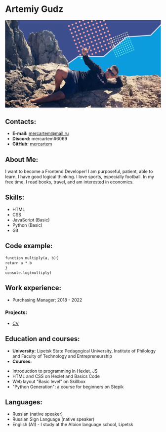 # Artemiy Gudz
![Foto](/assets/img/Artem.png "Артемий")
## Contacts:
* **E-mail:** mercartem@mail.ru
* **Discord:** mercartem#6069
* **GitHub:** [mercartem](https://github.com/mercartem)
## About Me:
I want to become a Frontend Developer! I am purposeful, patient, able to learn, I have good logical thinking. I love sports, especially football. In my free time, I read books, travel, and am interested in economics.
## Skills:
* HTML
* CSS
* JavaScript (Basic)
* Python (Basic)
* Git
## Code example:
```
function multiply(a, b){
return a * b
}
console.log(multiply)
```
## Work experience:
* Purchasing Manager; 2018 - 2022
### Projects:
* [CV](https://github.com/mercartem/rsschool-cv)

## Education and courses:
* **University:** Lipetsk State Pedagogical University, Institute of Philology and Faculty of Technology and Entrepreneurship
* **Courses:**
+ Introduction to programming in Hexlet, JS
+ HTML and CSS on Hexlet and Basics Code
+ Web layout "Basic level" on Skillbox
+ "Python Generation": a course for beginners on Stepik
## Languages:
* Russian (native speaker)
* Russian Sign Language (native speaker)
* English (A1) - I study at the Albion language school, Lipetsk